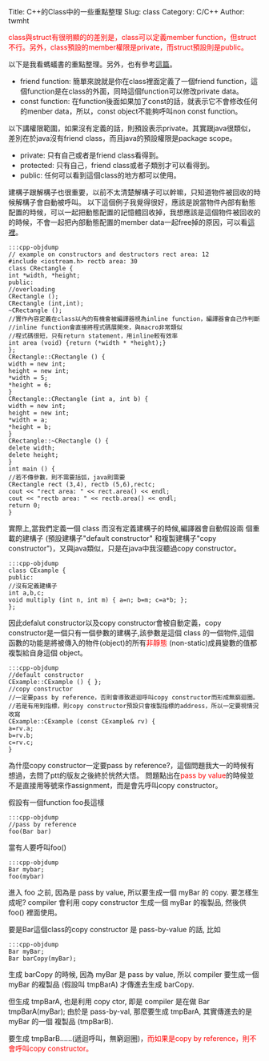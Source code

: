 Title: C++的Class中的一些重點整理
Slug: class
Category: C/C++
Author: twmht

<font color=red> class與struct有很明顯的的差別是，class可以定義member function，但struct不行。另外，class預設的member權限是private，而struct預設則是public。 </font>

以下是我看螞蟻書的重點整理。另外，也有參考[這篇](https://www.google.com.tw/url?sa=t&rct=j&q=&esrc=s&source=web&cd=2&ved=0CD0QFjAB&url=http%3A%2F%2Fdisp.ee.ntu.edu.tw%2Fclass%2FC%2B%2B%25E7%2589%25A9%25E4%25BB%25B6%25E5%25B0%258E%25E5%2590%2591%25E5%258F%258A%25E5%25A2%259E%25E9%2580%25B2%25E6%2595%2588%25E7%258E%2587%25E7%25A8%258B%25E5%25BC%258F%25E6%258A%2580%25E5%25B7%25A7&ei=VgtpUujrMIGHlAXL4YHQDg&usg=AFQjCNE6jeVtMAQtoRa7e1_ycplTZ6Vmtw&sig2=lqmcR3rmQmWj79H-W_q8DQ)。

* friend function:
簡單來說就是你在class裡面定義了一個friend function，這個function是在class的外面，同時這個function可以修改private data。
* const function:
在function後面如果加了const的話，就表示它不會修改任何的menber data，所以，const object不能夠呼叫non const function。

以下講權限範圍，如果沒有定義的話，則預設表示private。其實跟java很類似，差別在於java沒有friend class，而且java的預設權限是package scope。

* private: 只有自己或者是friend class看得到。
* protected: 只有自己，friend class或者子類別才可以看得到。
* public: 任何可以看到這個class的地方都可以使用。

建構子跟解構子也很重要，以前不太清楚解構子可以幹嘛，只知道物件被回收的時候解構子會自動被呼叫。
以下這個例子我覺得很好，應該是說當物件內部有動態配置的時候，可以一起把動態配置的記憶體回收掉，我想應該是這個物件被回收的的時候，不會一起把內部動態配置的member data一起free掉的原因，可以看[這裡](http://stackoverflow.com/questions/11288358/does-dynamically-allocated-memory-for-data-members-of-a-c-class-frees-when-cla)。

    :::cpp-objdump
    // example on constructors and destructors rect area: 12
    #include <iostream.h> rectb area: 30
    class CRectangle {
    int *width, *height;
    public:
    //overloading
    CRectangle ();
    CRectangle (int,int);
    ~CRectangle ();
    //實作內容定義在class以內的有機會被編譯器視為inline function，編譯器會自己作判斷
    //inline function會直接將程式碼展開來，與macro非常類似
    //程式碼很短，只有return statement，用inline較有效率
    int area (void) {return (*width * *height);}
    };
    CRectangle::CRectangle () {
    width = new int;
    height = new int;
    *width = 5;
    *height = 6;
    }
    CRectangle::CRectangle (int a, int b) {
    width = new int;
    height = new int;
    *width = a;
    *height = b;
    }
    CRectangle::~CRectangle () {
    delete width;
    delete height;
    }
    int main () {
    //若不傳參數，則不需要括弧，java則需要
    CRectangle rect (3,4), rectb (5,6),rectc;
    cout << "rect area: " << rect.area() << endl;
    cout << "rectb area: " << rectb.area() << endl;
    return 0;
    }

實際上,當我們定義一個 class 而沒有定義建構子的時候,編譯器會自動假設兩
個重載的建構子 (預設建構子"default constructor" 和複製建構子"copy
constructor")，又與java類似，只是在java中我沒聽過copy constructor。

    :::cpp-objdump
    class CExample {
    public:
    //沒有定義建構子
    int a,b,c;
    void multiply (int n, int m) { a=n; b=m; c=a*b; };
    };

因此defalut constructor以及copy constructor會被自動定義，copy constructor是一個只有一個參數的建構子,該參數是這個 class 的一個物件,這個函數的功能是將被傳入的物件(object)的所有<font color=red>非靜態</font> (non-static)成員變數的值都複製給自身這個 object。

    :::cpp-objdump
    //default constructor
    CExample::CExample () { };
    //copy constructor
    //一定要pass by reference，否則會導致遞迴呼叫copy constructor而形成無窮迴圈。
    //若是有用到指標，則copy constructor預設只會複製指標的address，所以一定要視情況改寫
    CExample::CExample (const CExample& rv) {
    a=rv.a;
    b=rv.b;
    c=rv.c;
    }

為什麼copy constructor一定要pass by reference?，這個問題我大一的時候有想過，去問了ptt的版友之後終於恍然大悟。
問題點出在<font color=red>pass by value</font>的時候並不是直接用等號來作assignment，而是會先呼叫copy constructor。

假設有一個function foo長這樣

    :::cpp-objdump
    //pass by reference
    foo(Bar bar)

當有人要呼叫foo()

    :::cpp-objdump
    Bar mybar;
    foo(mybar)

進入 foo 之前, 因為是 pass by value, 所以要生成一個 myBar 的 copy. 要怎樣生成呢? compiler 會利用 copy constructor 生成一個 myBar 的複製品, 然後供 foo() 裡面使用。

要是Bar這個class的copy constructor 是 pass-by-value 的話, 比如

    :::cpp-objdump
    Bar myBar;
    Bar barCopy(myBar);

生成 barCopy 的時候, 因為 myBar 是 pass by value, 所以 compiler
要生成一個 myBar 的複製品 (假設叫 tmpBarA) 才傳進去生成 barCopy.

但生成 tmpBarA, 也是利用 copy ctor, 即是 compiler 是在做
Bar tmpBarA(myBar);
由於是 pass-by-val, 那麼要生成 tmpBarA, 其實傳進去的是 myBar 的一個
複製品 (tmpBarB).

要生成 tmpBarB......(遞迴呼叫，無窮迴圈)，<font color=red>而如果是copy by reference，則不會呼叫copy constructor。</font>
